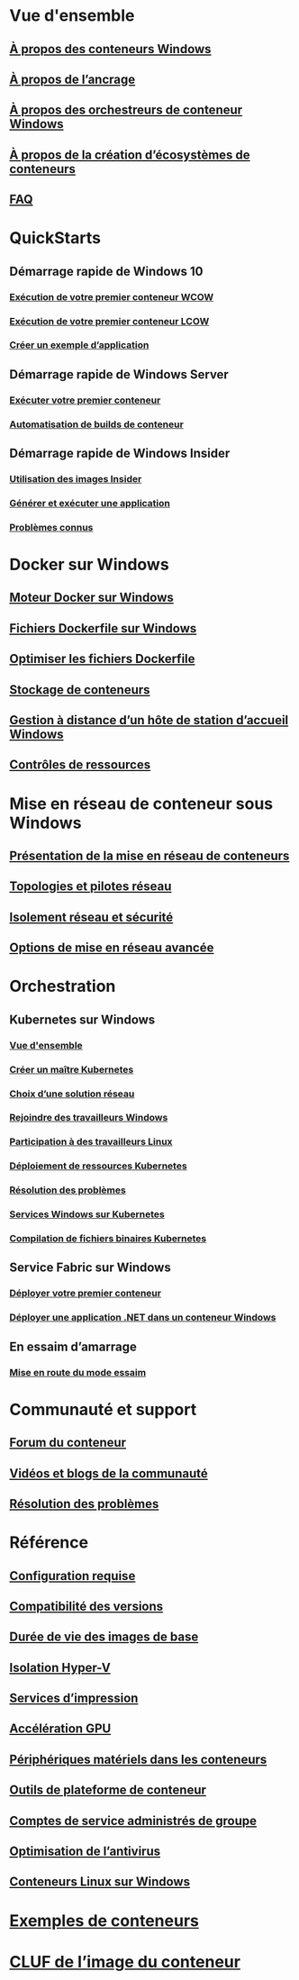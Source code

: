 # Vue d'ensemble
## [À propos des conteneurs Windows](about/index.md)
## [À propos de l’ancrage](about/docker-overview.md)
## [À propos des orchestreurs de conteneur Windows](about/overview-container-orchestrators.md)
## [À propos de la création d’écosystèmes de conteneurs](about/container-ecosystem.md)
## [FAQ](about/faq.md)

# QuickStarts
## Démarrage rapide de Windows 10
### [Exécution de votre premier conteneur WCOW](quick-start/quick-start-windows-10.md)
### [Exécution de votre premier conteneur LCOW](quick-start/quick-start-windows-10-linux.md)
### [Créer un exemple d’application](quick-start/building-sample-app.md)
## Démarrage rapide de Windows Server
### [Exécuter votre premier conteneur](quick-start/quick-start-windows-server.md)
### [Automatisation de builds de conteneur](quick-start/quick-start-images.md)
## Démarrage rapide de Windows Insider
### [Utilisation des images Insider](quick-start/Using-Insider-Container-Images.md)
### [Générer et exécuter une application](quick-start/Nano-RS3-.NET-Core-and-PS.md)
### [Problèmes connus](quick-start/Insider-Known-Issues.md)

# Docker sur Windows
## [Moteur Docker sur Windows](manage-docker/configure-docker-daemon.md)
## [Fichiers Dockerfile sur Windows](manage-docker/manage-windows-dockerfile.md)
## [Optimiser les fichiers Dockerfile](manage-docker/optimize-windows-dockerfile.md)
## [Stockage de conteneurs](manage-containers/container-storage.md)
## [Gestion à distance d’un hôte de station d’accueil Windows](management/manage_remotehost.md)
## [Contrôles de ressources](manage-containers/resource-controls.md)

# Mise en réseau de conteneur sous Windows
## [Présentation de la mise en réseau de conteneurs](container-networking/architecture.md)
## [Topologies et pilotes réseau](container-networking/network-drivers-topologies.md)
## [Isolement réseau et sécurité](container-networking/network-isolation-security.md)
## [Options de mise en réseau avancée](container-networking/advanced.md)

# Orchestration
## Kubernetes sur Windows 
### [Vue d'ensemble](kubernetes/getting-started-kubernetes-windows.md)
### [Créer un maître Kubernetes](kubernetes/creating-a-linux-master.md)
### [Choix d’une solution réseau](kubernetes/network-topologies.md)
### [Rejoindre des travailleurs Windows](kubernetes/joining-windows-workers.md)
### [Participation à des travailleurs Linux](kubernetes/joining-linux-workers.md)
### [Déploiement de ressources Kubernetes](kubernetes/deploying-resources.md)
### [Résolution des problèmes](kubernetes/common-problems.md)
### [Services Windows sur Kubernetes](kubernetes/kube-windows-services.md)
### [Compilation de fichiers binaires Kubernetes](kubernetes/compiling-kubernetes-binaries.md)
## Service Fabric sur Windows
### [Déployer votre premier conteneur](/azure/service-fabric/service-fabric-quickstart-containers)
### [Déployer une application .NET dans un conteneur Windows](/azure/service-fabric/service-fabric-host-app-in-a-container) 
## En essaim d’amarrage
### [Mise en route du mode essaim](manage-containers/swarm-mode.md)

# Communauté et support
## [Forum du conteneur](https://social.msdn.microsoft.com/Forums/home?forum=windowscontainers)
## [Vidéos et blogs de la communauté](communitylinks.md)
## [Résolution des problèmes](troubleshooting.md)

# Référence
## [Configuration requise](deploy-containers/system-requirements.md)
## [Compatibilité des versions](deploy-containers/version-compatibility.md)
## [Durée de vie des images de base](deploy-containers/base-image-lifecycle.md)
## [Isolation Hyper-V](manage-containers/hyperv-container.md)
## [Services d’impression](deploy-containers/print-spooler.md)
## [Accélération GPU](deploy-containers/gpu-acceleration.md)
## [Périphériques matériels dans les conteneurs](deploy-containers/hardware-devices-in-containers.md)
## [Outils de plateforme de conteneur](deploy-containers/containerd.md)
## [Comptes de service administrés de groupe](manage-containers/manage-serviceaccounts.md)
## [Optimisation de l’antivirus](https://docs.microsoft.com/windows-hardware/drivers/ifs/anti-virus-optimization-for-windows-containers)
## [Conteneurs Linux sur Windows](deploy-containers/linux-containers.md)

# [Exemples de conteneurs](samples.md)

# [CLUF de l’image du conteneur](Images_EULA.md)
